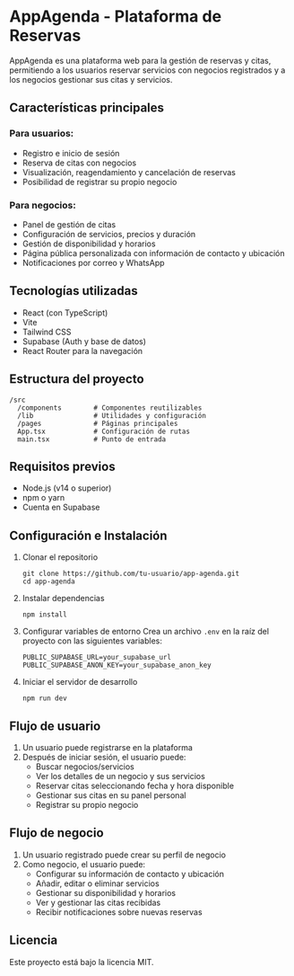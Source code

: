 # AppAgenda - Plataforma de Reservas

AppAgenda es una plataforma web para la gestión de reservas y citas, permitiendo a los usuarios reservar servicios con negocios registrados y a los negocios gestionar sus citas y servicios.

## Características principales

### Para usuarios:
- Registro e inicio de sesión
- Reserva de citas con negocios
- Visualización, reagendamiento y cancelación de reservas
- Posibilidad de registrar su propio negocio

### Para negocios:
- Panel de gestión de citas
- Configuración de servicios, precios y duración
- Gestión de disponibilidad y horarios
- Página pública personalizada con información de contacto y ubicación
- Notificaciones por correo y WhatsApp

## Tecnologías utilizadas

- React (con TypeScript)
- Vite
- Tailwind CSS
- Supabase (Auth y base de datos)
- React Router para la navegación

## Estructura del proyecto

```
/src
  /components        # Componentes reutilizables
  /lib               # Utilidades y configuración
  /pages             # Páginas principales
  App.tsx            # Configuración de rutas
  main.tsx           # Punto de entrada
```

## Requisitos previos

- Node.js (v14 o superior)
- npm o yarn
- Cuenta en Supabase

## Configuración e Instalación

1. Clonar el repositorio
   ```
   git clone https://github.com/tu-usuario/app-agenda.git
   cd app-agenda
   ```

2. Instalar dependencias
   ```
   npm install
   ```

3. Configurar variables de entorno
   Crea un archivo `.env` en la raíz del proyecto con las siguientes variables:
   ```
   PUBLIC_SUPABASE_URL=your_supabase_url
   PUBLIC_SUPABASE_ANON_KEY=your_supabase_anon_key
   ```

4. Iniciar el servidor de desarrollo
   ```
   npm run dev
   ```

## Flujo de usuario

1. Un usuario puede registrarse en la plataforma
2. Después de iniciar sesión, el usuario puede:
   - Buscar negocios/servicios
   - Ver los detalles de un negocio y sus servicios
   - Reservar citas seleccionando fecha y hora disponible
   - Gestionar sus citas en su panel personal
   - Registrar su propio negocio

## Flujo de negocio

1. Un usuario registrado puede crear su perfil de negocio
2. Como negocio, el usuario puede:
   - Configurar su información de contacto y ubicación
   - Añadir, editar o eliminar servicios
   - Gestionar su disponibilidad y horarios
   - Ver y gestionar las citas recibidas
   - Recibir notificaciones sobre nuevas reservas

## Licencia

Este proyecto está bajo la licencia MIT. 